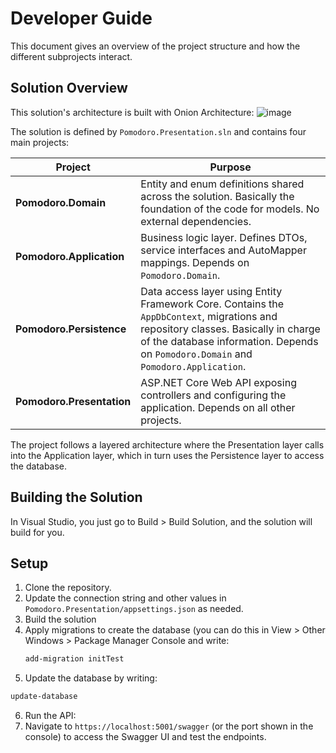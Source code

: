 # Developer Guide

This document gives an overview of the project structure and how the different subprojects interact.

## Solution Overview
This solution's architecture is built with Onion Architecture:
![image](https://github.com/user-attachments/assets/273fdc35-5967-4049-bb5e-2c8d2990b8d0)

The solution is defined by `Pomodoro.Presentation.sln` and contains four main projects:

| Project | Purpose |
| ------- | ------- |
| **Pomodoro.Domain** | Entity and enum definitions shared across the solution. Basically the foundation of the code for models. No external dependencies. |
| **Pomodoro.Application** | Business logic layer. Defines DTOs, service interfaces and AutoMapper mappings. Depends on `Pomodoro.Domain`. |
| **Pomodoro.Persistence** | Data access layer using Entity Framework Core. Contains the `AppDbContext`, migrations and repository classes. Basically in charge of the database information. Depends on `Pomodoro.Domain` and `Pomodoro.Application`. |
| **Pomodoro.Presentation** | ASP.NET Core Web API exposing controllers and configuring the application. Depends on all other projects. |

The project follows a layered architecture where the Presentation layer calls into the Application layer, which in turn uses the Persistence layer to access the database.

## Building the Solution
In Visual Studio, you just go to Build > Build Solution, and the solution will build for you.

## Setup
1. Clone the repository.
2. Update the connection string and other values in `Pomodoro.Presentation/appsettings.json` as needed.
3. Build the solution
4. Apply migrations to create the database (you can do this in View > Other Windows > Package Manager Console and write:
   ```bash
   add-migration initTest
   ```
5. Update the database by writing:
  ```bash
  update-database
 ```
6. Run the API:
7. Navigate to `https://localhost:5001/swagger` (or the port shown in the console) to access the Swagger UI and test the endpoints.

